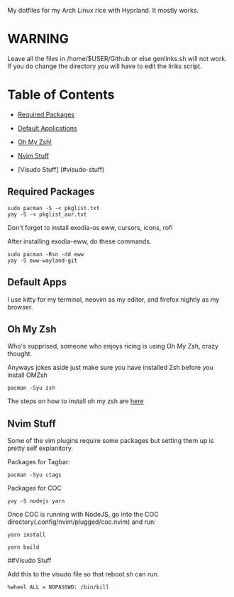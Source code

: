 My dotfiles for my Arch Linux rice with Hyprland. It mostly works.

# WARNING

Leave all the files in /home/$USER/Github or else genlinks.sh will not work. If you do change the directory you will have to edit the links script.

# Table of Contents
 - [Required Packages](#required-packages)

 - [Default Applications](#default-apps)

 - [Oh My Zsh!](#oh-my-zsh)

 - [Nvim Stuff](#nvim-stuff)

 - [Visudo Stuff] (#visudo-stuff)
## Required Packages

```
sudo pacman -S -< pkglist.txt
yay -S -< pkglist_aur.txt
```

Don't forget to install exodia-os eww, cursors, icons, rofi 

After installing exodia-eww, do these commands. 

```
sudo pacman -Rsn -dd eww
yay -S eww-wayland-git
```
## Default Apps

I use kitty for my terminal, neovim as my editor, and firefox nightly as my browser.


## Oh My Zsh

Who's supprised, someone who enjoys ricing is using Oh My Zsh, crazy thought.

Anyways jokes aside just make sure you have installed Zsh before you install OMZsh

```
pacman -Syu zsh
```

The steps on how to install oh my zsh are [here](https://ohmyz.sh/#install)


## Nvim Stuff

Some of the vim plugins require some packages but setting them up is pretty self explanitory.

Packages for Tagbar: 
```
pacman -Syu ctags
```

Packages for COC
``` 
yay -S nodejs yarn
```

Once COC is running with NodeJS, go into the COC directory(.config/nvim/plugged/coc.nvim) and run:
```
yarn install

yarn build
```

##Visudo Stuff

Add this to the visudo file so that reboot.sh can run. 

```
%wheel ALL = NOPASSWD: /bin/kill
```
